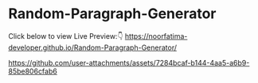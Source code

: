# Random-Paragraph-Generator

Click below to view Live Preview:👇
https://noorfatima-developer.github.io/Random-Paragraph-Generator/

https://github.com/user-attachments/assets/7284bcaf-b144-4aa5-a6b9-85be806cfab6
